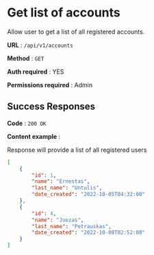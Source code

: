# Get list of accounts

Allow user to get a list of all registered accounts.

**URL** : `/api/v1/accounts`

**Method** : `GET`

**Auth required** : YES

**Permissions required** : Admin

## Success Responses

**Code** : `200 OK`

**Content example** : 

Response will provide a list of all registered users

```json
[
    {
        "id": 1,
        "name": "Ernestas",
        "last_name": "Untulis",
        "date_created": "2022-10-05T04:32:00"
    },
    {
        "id": 4,
        "name": "Juozas",
        "last_name": "Petrauskas",
        "date_created": "2022-10-08T02:52:00"
    }
]
```
